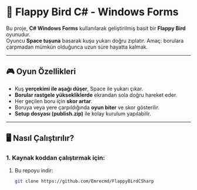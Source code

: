 # 🐤 Flappy Bird C# - Windows Forms

Bu proje, **C# Windows Forms** kullanılarak geliştirilmiş basit bir **Flappy Bird** oyunudur.  
Oyuncu **Space tuşuna** basarak kuşu yukarı doğru zıplatır. Amaç: borulara çarpmadan mümkün olduğunca uzun süre hayatta kalmak.

---

## 🎮 Oyun Özellikleri
- Kuş **yerçekimi ile aşağı düşer**, Space ile yukarı çıkar.  
- **Borular rastgele yüksekliklerde** ekrandan sola doğru hareket eder.  
- Her geçilen boru için **skor artar**.  
- Boruya veya yere çarpıldığında **oyun biter** ve skor gösterilir.  
- **Setup dosyası (publish.zip)** ile kolay kurulum yapılabilir.

---

## 🖥️ Nasıl Çalıştırılır?

### 1. Kaynak koddan çalıştırmak için:
1. Bu repoyu indir:  
   ```bash
   git clone https://github.com/Emrecmd/FlappyBirdCSharp
